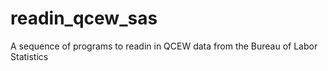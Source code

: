 # readin_qcew_sas
A sequence of programs to readin in QCEW data from the Bureau of Labor Statistics

